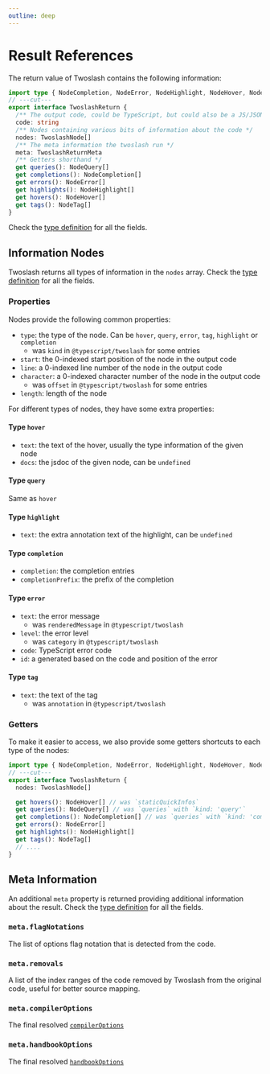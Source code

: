```yaml
---
outline: deep
---
```


# Result References

The return value of Twoslash contains the following information:

```ts twoslash
import type { NodeCompletion, NodeError, NodeHighlight, NodeHover, NodeQuery, NodeTag, TwoslashNode, TwoslashReturnMeta } from 'twoslash'
// ---cut---
export interface TwoslashReturn {
  /** The output code, could be TypeScript, but could also be a JS/JSON/d.ts */
  code: string
  /** Nodes containing various bits of information about the code */
  nodes: TwoslashNode[]
  /** The meta information the twoslash run */
  meta: TwoslashReturnMeta
  /** Getters shorthand */
  get queries(): NodeQuery[]
  get completions(): NodeCompletion[]
  get errors(): NodeError[]
  get highlights(): NodeHighlight[]
  get hovers(): NodeHover[]
  get tags(): NodeTag[]
}
```

Check the [type definition](https://github.com/antfu/twoslashes/blob/main/packages/twoslash/src/types/returns.ts) for all the fields.

## Information Nodes

Twoslash returns all types of information in the `nodes` array. Check the [type definition](https://github.com/antfu/twoslashes/blob/main/packages/twoslash/src/types/nodes.ts) for all the fields.

### Properties

Nodes provide the following common properties:

- `type`: the type of the node. Can be `hover`, `query`, `error`, `tag`, `highlight` or `completion`
  - was `kind` in `@typescript/twoslash` for some entries
- `start`: the 0-indexed start position of the node in the output code
- `line`: a 0-indexed line number of the node in the output code
- `character`: a 0-indexed character number of the node in the output code
  - was `offset` in `@typescript/twoslash` for some entries
- `length`: length of the node

For different types of nodes, they have some extra properties:

#### Type `hover`

- `text`: the text of the hover, usually the type information of the given node
- `docs`: the jsdoc of the given node, can be `undefined`

#### Type `query`

Same as `hover`

#### Type `highlight`

- `text`: the extra annotation text of the highlight, can be `undefined`

#### Type `completion`

- `completion`: the completion entries
- `completionPrefix`: the prefix of the completion

#### Type `error`

- `text`: the error message
  - was `renderedMessage` in `@typescript/twoslash`
- `level`: the error level
  - was `category` in `@typescript/twoslash`
- `code`: TypeScript error code
- `id`: a generated based on the code and position of the error

#### Type `tag`

- `text`: the text of the tag
  - was `annotation` in `@typescript/twoslash`

### Getters

To make it easier to access, we also provide some getters shortcuts to each type of the nodes:

```ts
import type { NodeCompletion, NodeError, NodeHighlight, NodeHover, NodeQuery, NodeTag, TwoslashNode, TwoslashReturnMeta } from 'twoslash'
// ---cut---
export interface TwoslashReturn {
  nodes: TwoslashNode[]

  get hovers(): NodeHover[] // was `staticQuickInfos`
  get queries(): NodeQuery[] // was `queries` with `kind: 'query'`
  get completions(): NodeCompletion[] // was `queries` with `kind: 'completion'`
  get errors(): NodeError[]
  get highlights(): NodeHighlight[]
  get tags(): NodeTag[]
  // ....
}
```

## Meta Information

An additional `meta` property is returned providing additional information about the result. Check the [type definition](https://github.com/antfu/twoslashes/blob/main/packages/twoslash/src/types/returns.ts) for all the fields.

### `meta.flagNotations`

The list of options flag notation that is detected from the code.

### `meta.removals`

A list of the index ranges of the code removed by Twoslash from the original code, useful for better source mapping.

### `meta.compilerOptions`

The final resolved [`compilerOptions`](/refs/options#compiler-options)

### `meta.handbookOptions`

The final resolved [`handbookOptions`](/refs/options#handbook-options)
